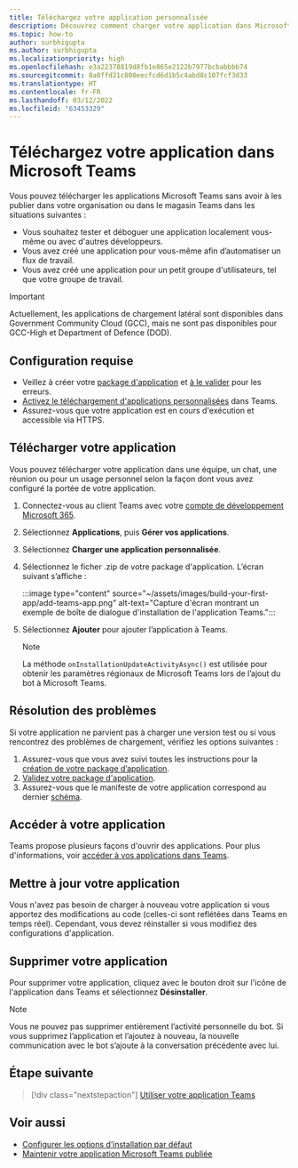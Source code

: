 ```yaml
---
title: Téléchargez votre application personnalisée
description: Découvrez comment charger votre application dans Microsoft Teams. Le chargement latéral est courant lors du test et du débogage d'une application pendant le développement.
ms.topic: how-to
author: surbhigupta
ms.author: surbhigupta
ms.localizationpriority: high
ms.openlocfilehash: e3a22378819d8fb1e865e2122b7977bcbabbbb74
ms.sourcegitcommit: 8a0ffd21c800eecfcd6d1b5c4abd8c107fcf3d33
ms.translationtype: HT
ms.contentlocale: fr-FR
ms.lasthandoff: 03/12/2022
ms.locfileid: "63453329"
---
```

# <a name="upload-your-app-in-microsoft-teams"></a>Téléchargez votre application dans Microsoft Teams

Vous pouvez télécharger les applications Microsoft Teams sans avoir à les publier dans votre organisation ou dans le magasin Teams dans les situations suivantes :

* Vous souhaitez tester et déboguer une application localement vous-même ou avec d'autres développeurs.
* Vous avez créé une application pour vous-même afin d’automatiser un flux de travail.
* Vous avez créé une application pour un petit groupe d'utilisateurs, tel que votre groupe de travail.

> [!IMPORTANT]
> Actuellement, les applications de chargement latéral sont disponibles dans Government Community Cloud (GCC), mais ne sont pas disponibles pour GCC-High et Department of Defence (DOD).

## <a name="prerequisites"></a>Configuration requise

* Veillez à créer votre [package d'application](~/concepts/build-and-test/apps-package.md) et [à le valider](https://dev.teams.microsoft.com/appvalidation.html) pour les erreurs.
* [Activez le téléchargement d'applications personnalisées](~/concepts/build-and-test/prepare-your-o365-tenant.md#enable-custom-teams-apps-and-turn-on-custom-app-uploading) dans Teams.
* Assurez-vous que votre application est en cours d'exécution et accessible via HTTPS.

## <a name="upload-your-app"></a>Télécharger votre application

Vous pouvez télécharger votre application dans une équipe, un chat, une réunion ou pour un usage personnel selon la façon dont vous avez configuré la portée de votre application.

1. Connectez-vous au client Teams avec votre [compte de développement Microsoft 365](~/build-your-first-app/build-and-run.md#prerequisites).
1. Sélectionnez **Applications**, puis **Gérer vos applications**.
1. Sélectionnez **Charger une application personnalisée**.
1. Sélectionnez le ficher .zip de votre package d'application. L’écran suivant s’affiche :

    :::image type="content" source="~/assets/images/build-your-first-app/add-teams-app.png" alt-text="Capture d'écran montrant un exemple de boîte de dialogue d'installation de l'application Teams.":::

1. Sélectionnez **Ajouter** pour ajouter l’application à Teams.

    > [!NOTE]
    > La méthode `onInstallationUpdateActivityAsync()` est utilisée pour obtenir les paramètres régionaux de Microsoft Teams lors de l’ajout du bot à Microsoft Teams.

## <a name="troubleshooting"></a>Résolution des problèmes

Si votre application ne parvient pas à charger une version test ou si vous rencontrez des problèmes de chargement, vérifiez les options suivantes :

1. Assurez-vous que vous avez suivi toutes les instructions pour la [création de votre package d’application](../../concepts/build-and-test/apps-package.md).
1. [Validez votre package d'application](https://dev.teams.microsoft.com/appvalidation.html).
1. Assurez-vous que le manifeste de votre application correspond au dernier [schéma](../../resources/schema/manifest-schema.md).

## <a name="access-your-app"></a>Accéder à votre application

Teams propose plusieurs façons d'ouvrir des applications. Pour plus d'informations, voir [accéder à vos applications dans Teams](https://support.microsoft.com/office/access-your-apps-in-teams-0758cb09-9e85-40e7-a974-51df7734646a).

## <a name="update-your-app"></a>Mettre à jour votre application

Vous n'avez pas besoin de charger à nouveau votre application si vous apportez des modifications au code (celles-ci sont reflétées dans Teams en temps réel). Cependant, vous devez réinstaller si vous modifiez des configurations d'application.

## <a name="remove-your-app"></a>Supprimer votre application

Pour supprimer votre application, cliquez avec le bouton droit sur l'icône de l'application dans Teams et sélectionnez **Désinstaller**.

> [!NOTE]
> Vous ne pouvez pas supprimer entièrement l’activité personnelle du bot. Si vous supprimez l’application et l’ajoutez à nouveau, la nouvelle communication avec le bot s’ajoute à la conversation précédente avec lui.

## <a name="next-step"></a>Étape suivante

> [!div class="nextstepaction"]
> [Utiliser votre application Teams](https://support.microsoft.com/office/apps-and-services-cc1fba57-9900-4634-8306-2360a40c665b?ui=en-us&rs=en-us&ad=us)

## <a name="see-also"></a>Voir aussi

* [Configurer les options d’installation par défaut](~/concepts/deploy-and-publish/add-default-install-scope.md)
* [Maintenir votre application Microsoft Teams publiée](~/concepts/deploy-and-publish/appsource/post-publish/overview.md)
